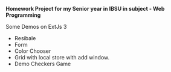 **Homework Project for my Senior year in IBSU in subject - Web Programming**

Some Demos on ExtJs 3
* Resibale
* Form
* Color Chooser
* Grid with local store with add window.
* Demo Checkers Game


